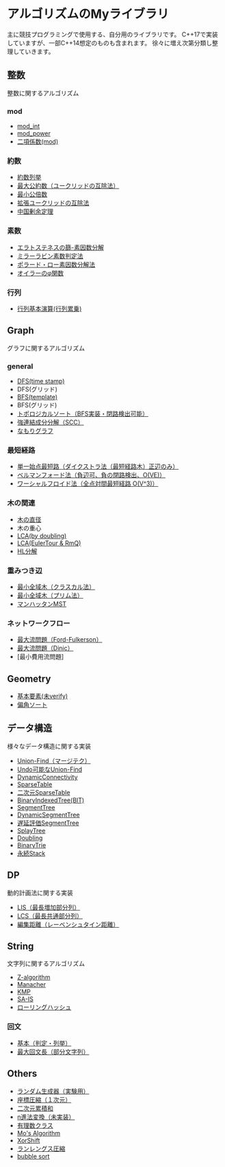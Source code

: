 # アルゴリズムのMyライブラリ
主に競技プログラミングで使用する、自分用のライブラリです。
C++17で実装していますが、一部C++14想定のものも含まれます。
徐々に増え次第分類し整理していきます。

## 整数
整数に関するアルゴリズム

### mod
- [mod_int](https://github.com/shu8Cream/algorithm/blob/main/Mathematics/mod_int.cpp)
- [mod_power](https://github.com/shu8Cream/algorithm/blob/main/Mathematics/mod_power.cpp)
- [二項係数(mod)](https://github.com/shu8Cream/algorithm/blob/main/Mathematics/nCk.cpp)

### 約数
- [約数列挙](https://github.com/shu8Cream/algorithm/blob/main/Mathematics/divisor.cpp)
- [最大公約数（ユークリッドの互除法）](https://github.com/shu8Cream/algorithm/blob/main/Mathematics/gcd.cpp)
- [最小公倍数](https://github.com/shu8Cream/algorithm/blob/main/Mathematics/lcm.cpp)
- [拡張ユークリッドの互除法](https://github.com/shu8Cream/algorithm/blob/main/Mathematics/ext_gcd.cpp)
- [中国剰余定理](https://github.com/shu8Cream/algorithm/blob/main/Mathematics/ChineseRemainderTheorem)

### 素数
- [エラトステネスの篩-素因数分解](https://github.com/shu8Cream/algorithm/blob/main/Mathematics/Eratosthenes)
- [ミラーラビン素数判定法](https://github.com/shu8Cream/algorithm/blob/main/Mathematics/PollardRho/miller_rabin.cpp)
- [ポラード・ロー素因数分解法](https://github.com/shu8Cream/algorithm/blob/main/Mathematics/PollardRho)
- [オイラーのφ関数](https://github.com/shu8Cream/algorithm/blob/main/Mathematics/EulerTotient)

### 行列
- [行列基本演算(行列累乗)](https://github.com/shu8Cream/algorithm/blob/main/Mathematics/Matrix)

## Graph
グラフに関するアルゴリズム

### general
- [DFS(time stamp)](https://github.com/shu8Cream/algorithm/blob/main/Graph/dfs.cpp)
- DFS(グリッド)
- [BFS(template)](https://github.com/shu8Cream/algorithm/blob/main/Graph/bfs.cpp)
- BFS(グリッド)
- [トポロジカルソート（BFS実装・閉路検出可能）](https://github.com/shu8Cream/algorithm/blob/main/Graph/TopSort)
- [強連結成分分解（SCC）](https://github.com/shu8Cream/algorithm/blob/main/Graph/scc.cpp)
- [なもりグラフ](https://github.com/shu8Cream/algorithm/blob/main/Graph/Namori)

### 最短経路
- [単一始点最短路（ダイクストラ法（最短経路木）正辺のみ）](https://github.com/shu8Cream/algorithm/blob/main/Graph/Dijkstra)
- [ベルマンフォード法（負辺可、負の閉路検出、O(VE)）](https://github.com/shu8Cream/algorithm/blob/main/Graph/bellmanford.cpp)
- [ワーシャルフロイド法（全点対間最短経路 O(V^3)）](https://github.com/shu8Cream/algorithm/blob/main/Graph/Floyd–Warshall)

### 木の関連
- [木の直径](https://github.com/shu8Cream/algorithm/blob/main/Graph/TreeDiameter)
- 木の重心
- [LCA(by doubling)](https://github.com/shu8Cream/algorithm/blob/main/Graph/lca.cpp)
- [LCA(EulerTour & RmQ)](https://github.com/shu8Cream/algorithm/blob/main/Graph/LCA_euler_tour.cpp)
- [HL分解](https://github.com/shu8Cream/algorithm/blob/main/Graph/HLD)

### 重みつき辺
- [最小全域木（クラスカル法）](https://github.com/shu8Cream/algorithm/blob/main/Graph/kruskal.cpp)
- [最小全域木（プリム法）](https://github.com/shu8Cream/algorithm/blob/main/Graph/prim.cpp)
- [マンハッタンMST](https://github.com/shu8Cream/algorithm/blob/main/Graph/ManhattanMST)

### ネットワークフロー
- [最大流問題（Ford-Fulkerson）](https://github.com/shu8Cream/algorithm/blob/main/Graph/FordFulkerson.cpp)
- [最大流問題（Dinic）](https://github.com/shu8Cream/algorithm/blob/main/Graph/Dinic)
- [最小費用流問題]

## Geometry
- [基本要素(未verify)](https://github.com/shu8Cream/algorithm/blob/main/Geometry/base.cpp)
- [偏角ソート](https://github.com/shu8Cream/algorithm/blob/main/Geometry/argument_sort.cpp)

## データ構造
様々なデータ構造に関する実装

- [Union-Find（マージテク）](https://github.com/shu8Cream/algorithm/blob/main/DataStructure/unionfind.cpp)
- [Undo可能なUnion-Find](https://github.com/shu8Cream/algorithm/blob/main/DataStructure/DynamicConnectivity/undoable_unionfind.cpp)
- [DynamicConnectivity](https://github.com/shu8Cream/algorithm/blob/main/DataStructure/DynamicConnectivity)
- [SparseTable](https://github.com/shu8Cream/algorithm/blob/main/DataStructure/sparse_table.cpp)
- [二次元SparseTable](https://github.com/shu8Cream/algorithm/blob/main/DataStructure/sparse_table_2d.cpp)
- [BinaryIndexedTree(BIT)](https://github.com/shu8Cream/algorithm/blob/main/DataStructure/BIT)
- [SegmentTree](https://github.com/shu8Cream/algorithm/blob/main/DataStructure/SegTree)
- [DynamicSegmentTree](https://github.com/shu8Cream/algorithm/blob/main/DataStructure/DynamicSegmentTree)
- [遅延評価SegmentTree](https://github.com/shu8Cream/algorithm/blob/main/DataStructure/LazySegTree)
- [SplayTree](https://github.com/shu8Cream/algorithm/blob/main/splay_tree.cpp)
- [Doubling](https://github.com/shu8Cream/algorithm/blob/main/DataStructure/doubling.cpp)
- [BinaryTrie](https://github.com/shu8Cream/algorithm/blob/main/DataStructure/binary_trie.cpp)
- [永続Stack](https://github.com/shu8Cream/algorithm/blob/main/DataStructure/persistent_stack.cpp)

## DP
動的計画法に関する実装

- [LIS（最長増加部分列）](https://github.com/shu8Cream/algorithm/blob/main/lis.cpp) 
- [LCS（最長共通部分列）](https://github.com/shu8Cream/algorithm/blob/main/LCS.cpp)
- [編集距離（レーベンシュタイン距離）](https://github.com/shu8Cream/algorithm/blob/main/EditDistance.cpp)

## String
文字列に関するアルゴリズム

- [Z-algorithm](https://github.com/shu8Cream/algorithm/blob/main/String/z-algorithm.cpp)
- [Manacher]()
- [KMP]()
- [SA-IS]()
- [ローリングハッシュ](https://github.com/shu8Cream/algorithm/blob/main/String/RollingHash)

### 回文
- [基本（判定・列挙）](https://github.com/shu8Cream/algorithm/blob/main/String/Palindrome/basic.cpp)
- [最大回文長（部分文字列）](https://github.com/shu8Cream/algorithm/blob/main/String/Palindrome/longest_palindrome_substring.cpp)


## Others
- [ランダム生成器（実験用）](https://github.com/shu8Cream/algorithm/blob/main/Others/random_generator.cpp)
- [座標圧縮（１次元）](https://github.com/shu8Cream/algorithm/blob/main/Others/compress1.cpp)
- [二次元累積和](https://github.com/shu8Cream/algorithm/blob/main/Others/cumulativeSum2D.cpp)
- [n進法変換（未実装）]()
- [有理数クラス](https://github.com/shu8Cream/algorithm/blob/main/Others/RationalNum.cpp)
- [Mo's Algorithm](https://github.com/shu8Cream/algorithm/blob/main/Others/mo_algorithm.cpp)
- [XorShift](https://github.com/shu8Cream/algorithm/blob/main/Others/xorshift.cpp)
- [ランレングス圧縮](https://github.com/shu8Cream/algorithm/blob/main/Others/run_length_encoding.cpp)
- [bubble sort](https://github.com/shu8Cream/algorithm/blob/main/Others/bubble_sort.cpp)
